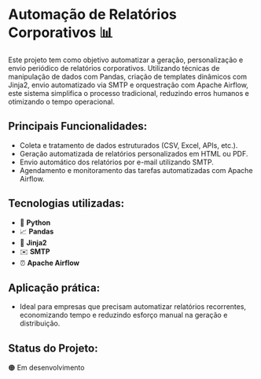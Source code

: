 # Automação de Relatórios Corporativos 📊

Este projeto tem como objetivo automatizar a geração, personalização e envio periódico de relatórios corporativos. Utilizando técnicas de manipulação de dados com Pandas, criação de templates dinâmicos com Jinja2, envio automatizado via SMTP e orquestração com Apache Airflow, este sistema simplifica o processo tradicional, reduzindo erros humanos e otimizando o tempo operacional.

## Principais Funcionalidades:
- Coleta e tratamento de dados estruturados (CSV, Excel, APIs, etc.).
- Geração automatizada de relatórios personalizados em HTML ou PDF.
- Envio automático dos relatórios por e-mail utilizando SMTP.
- Agendamento e monitoramento das tarefas automatizadas com Apache Airflow.

## Tecnologias utilizadas:
- 🐍 **Python**
- 📈 **Pandas**
- 📄 **Jinja2**
- ✉️ **SMTP**
- ⏰ **Apache Airflow**

## Aplicação prática:
- Ideal para empresas que precisam automatizar relatórios recorrentes, economizando tempo e reduzindo esforço manual na geração e distribuição.

## Status do Projeto:
🟠 Em desenvolvimento
